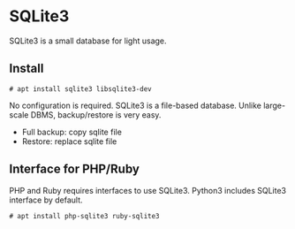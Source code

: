 # SQLite3

SQLite3 is a small database for light usage.

## Install

```console
# apt install sqlite3 libsqlite3-dev
```

No configuration is required.
SQLite3 is a file-based database. Unlike large-scale DBMS, backup/restore is very easy.

- Full backup: copy sqlite file
- Restore: replace sqlite file

## Interface for PHP/Ruby

PHP and Ruby requires interfaces to use SQLite3. Python3 includes SQLite3 interface by default.

```console
# apt install php-sqlite3 ruby-sqlite3
```
